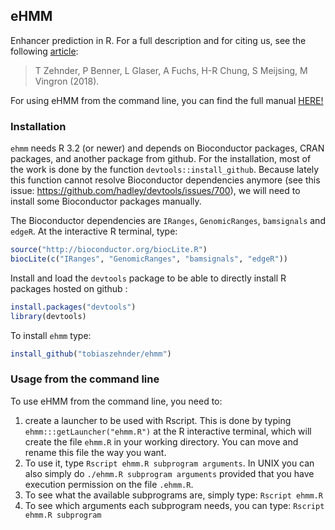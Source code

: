 ## eHMM

Enhancer prediction in R. For a full description and for citing us, see the following [article]():

> T Zehnder, P Benner, L Glaser, A Fuchs, H-R Chung, S Meijsing, M Vingron (2018).

For using eHMM from the command line, you can find the full manual [HERE!](/home/zehnder/programs/github/ehmm/inst/manual.html)


### Installation

`ehmm` needs R 3.2 (or newer) and depends on Bioconductor packages, CRAN packages, and another package from github. 
For the installation, most of the work is done by the function `devtools::install_github`. Because lately this function cannot resolve Bioconductor dependencies anymore (see this issue: https://github.com/hadley/devtools/issues/700), we will need to install some Bioconductor packages manually.

The Bioconductor dependencies are `IRanges`, `GenomicRanges`, `bamsignals` and `edgeR`. At the interactive R terminal, type:

```R
source("http://bioconductor.org/biocLite.R")
biocLite(c("IRanges", "GenomicRanges", "bamsignals", "edgeR"))
```

Install and load the `devtools` package to be able to directly install R packages hosted on github :
```R
install.packages("devtools")
library(devtools)
```

To install `ehmm` type:

```R
install_github("tobiaszehnder/ehmm")
```

### Usage from the command line

To use eHMM from the command line, you need to:

1. create a launcher to be used with Rscript. This is done
by typing `ehmm:::getLauncher("ehmm.R")` at the R interactive 
terminal, which will create the file `ehmm.R` in your working directory. 
You can move and rename this file the way you want. 
2. To use it, type `Rscript ehmm.R subprogram arguments`.
In UNIX you can also simply do `./ehmm.R subprogram arguments` provided that
you have execution permission on the file `.ehmm.R`. 
3. To see what the available subprograms are, simply type: 
`Rscript ehmm.R` 
4. To see which arguments each subprogram needs, you can type: 
`Rscript ehmm.R subprogram`


